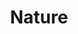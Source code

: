 ---
layout: gallery
title: Nature
photos:
  - title: Gorilla in the Forest
    caption: Image of a woman outside crouched over taking a photograph of a subject out of frame while a young girl bends down to pet down a pug on a leash while a sculpture of a dinosaur looms in the background.
    location: Volcanoes National Park, Rwanda
    year: 2016
    url: "/assets/photos/DSC00948.jpg"
    print: https://gum.co/GvmvI

  - title: Dramatic Forest
    caption: Image of a woman outside crouched over taking a photograph of a subject out of frame while a young girl bends down to pet down a pug on a leash while a sculpture of a dinosaur looms in the background.
    location: Yellowstone National Park, Wyoming
    year: 2018
    url: "/assets/photos/DSC07530.jpg"
    print: https://gum.co/syuny

  - title: Yellowstone National Park
    caption: Image of a woman outside crouched over taking a photograph of a subject out of frame while a young girl bends down to pet down a pug on a leash while a sculpture of a dinosaur looms in the background.
    location: Yellowstone National Park, Wyoming
    year: 2018
    url: "/assets/photos/DSC07590.jpg"
    print: https://gum.co/ecQTF

  - title: Dunes at Sunset
    location: White Sands National Monument, New Meico
    year: 2018
    url: "/assets/photos/DSC08284.jpg"
    print: https://gum.co/XkHrh

  - title: Sand Dunes
    location: Great Sand Dunes National Monument, Colorado
    year: 2018
    url: "/assets/photos/DSC08812.jpg"
    print: https://gum.co/bkQPD

  - title: Sand Dunes
    location: Great Sand Dunes National Monument, Colorado
    year: 2018
    url: "/assets/photos/DSC08799.jpg"
    print: https://gum.co/OWjPw

  - title: Swirling Clouds
    caption: NA
    location: Lawrence, Kansas
    year: 2016
    url: "/assets/photos/L1030604.jpg"

  - title: Owl
    caption: NA
    location: Idaho
    year: 2017
    url: "/assets/photos/DSC05659.jpg"
    print: https://gum.co/JFwwg

  - title: Peruvian Forest
    caption: NA
    location: Peru
    year: 2014
    url: "/assets/photos/DSC03214.jpg"

  - title: Clouds over Machu Picchu
    caption: NA
    location: Peru
    year: 2014
    url: "/assets/photos/DSC03604.jpg"
    
  - title: Sulfur Fumes
    caption: NA
    location: Salar de Uyuni, Bolivia
    year: 2014
    url: "/assets/photos/DSC04793.jpg"
---
